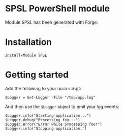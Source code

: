# SPSL PowerShell module

Module SPSL has been generated with Forge.

# Installation

    Install-Module SPSL

# Getting started

Add the following to your main script:

    $Logger = Get-Logger -File "/tmp/app.log"

And then use the `$Logger` object to emit your log events:

    $Logger.info("Starting application...")
    $Logger.debug("Processing foo...")
    $Logger.error("Error while processing foo!")
    $Logger.info("Stopping application.")